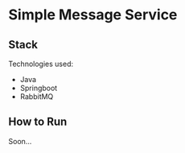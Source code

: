 # Simple Message Service

## Stack
Technologies used:

- Java
- Springboot
- RabbitMQ

## How to Run

Soon...